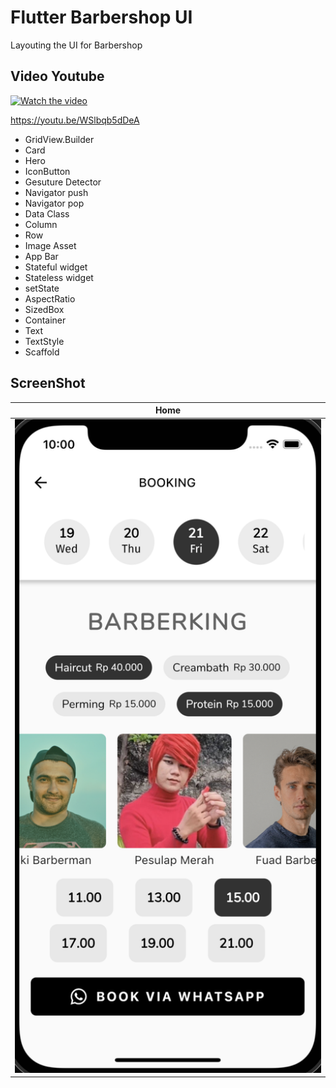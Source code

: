 # Flutter Barbershop UI

Layouting the UI for Barbershop

## Video Youtube

[![Watch the video](https://img.youtube.com/vi/WSlbqb5dDeA/sddefault.jpg)](https://youtu.be/WSlbqb5dDeA)

https://youtu.be/WSlbqb5dDeA



- GridView.Builder
- Card
- Hero
- IconButton
- Gesuture Detector
- Navigator push
- Navigator pop
- Data Class
- Column
- Row
- Image Asset
- App Bar
- Stateful widget
- Stateless widget
- setState
- AspectRatio
- SizedBox
- Container
- Text
- TextStyle
- Scaffold


## ScreenShot

| Home        |
|--------------|
| <img src="img.png" width="500"/>




